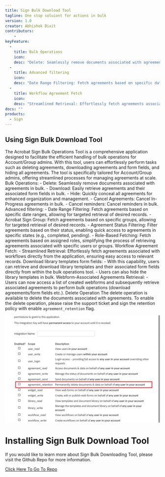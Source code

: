```yaml
---
title: Sign Bulk Download Tool
tagline: One stop soluiont for actions in bulk
version: 1.0
creator: Abhishek Dixit
contributors: 
    - 
keyFeature:
  - 
    title: Bulk Operations
    icon: 
    desc: "Delete: Seamlessly remove documents associated with agreements in bulk. Download: Easily retrieve agreements and their associated form fields in bulk. Hide: Quickly conceal all agreements for enhanced organization and management. Cancel Agreements: Cancel In-Progress agreements in bulk. Cancel reminders: Cancel reminders in bulk."
  - 
    title: Advanced filtering
    icon: 
    desc: "Date Range Filtering: Fetch agreements based on specific date ranges, allowing for targeted retrieval of desired records. Acrobat Sign Group: Fetch agreements based on specific groups, allowing for targeted retrieval of desired records. Agreement Status Filtering: Filter agreements based on their status, enabling quick access to agreements in specific states (e.g., completed, pending). Role-Based Fetching: Fetch agreements based on assigned roles, simplifying the process of retrieving agreements associated with specific users or groups."
  - 
    title: Workflow Agreement Fetch
    icon: 
    desc: "Streamlined Retrieval: Effortlessly fetch agreements associated with workflows directly from the application, ensuring easy access to relevant records."
docs: ""
products: 
  - Sign
---
```


## Using Sign Bulk Download Tool

The Acrobat Sign Bulk Operations Tool is a comprehensive application designed to facilitate the efficient handling of bulk operations for Account/Group admins. With this tool, users can effortlessly perform tasks such as deleting agreements, downloading agreements and form fields, and hiding all agreements. The tool is specifically tailored for Account/Group admins, offering streamlined processes for managing agreements at scale.
Bulk Operations:
	- Delete: Seamlessly remove documents associated with agreements in bulk.
	- Download: Easily retrieve agreements and their associated form fields in bulk.
	- Hide: Quickly conceal all agreements for enhanced organization and management.
	- Cancel Agreements: Cancel In-Progress agreements in bulk.
	- Cancel reminders: Cancel reminders in bulk.
Advanced filtering:
	- Date Range Filtering: Fetch agreements based on specific date ranges, allowing for targeted retrieval of desired records.
	- Acrobat Sign Group: Fetch agreements based on specific groups, allowing for targeted retrieval of desired records.
	- Agreement Status Filtering: Filter agreements based on their status, enabling quick access to agreements in specific states (e.g., completed, pending).
	- Role-Based Fetching: Fetch agreements based on assigned roles, simplifying the process of retrieving agreements associated with specific users or groups.
Workflow Agreement Fetch:
	- Streamlined Retrieval: Effortlessly fetch agreements associated with workflows directly from the application, ensuring easy access to relevant records.
Download library templates form fields:
	- With this capability, users can retrieve and download library templates and their associated form fields directly from within the bulk operations tool.
	- Users can also hide the library templates in bulk.
Webform-Associated Agreements Retrieval:
	- Users can now access a list of created webforms and subsequently retrieve associated agreements to perform bulk operations (download agreements/form fields etc.).
Delete Operation
The delete operation is available to delete the documents associated with agreements. To enable the delete operation, please raise the support ticket and sign the retention policy with enable `agreement_retention` flag.

![Scope Image](./images/image1.png)

# Installing Sign Bulk Download Tool

If you would like to learn more about Sign Bulk Downloading Tool, please visit the Github Repo for more information.

[Click Here To Go To Repo](https://github.com/abhishekdixitadobe/AcrobatSignBulkOperations/tree/main)